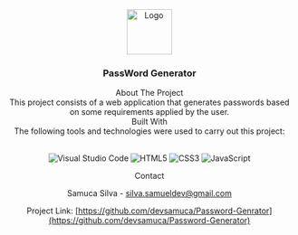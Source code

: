 
  <div align="center"> <img src="https://cdn-icons-png.flaticon.com/512/5582/5582931.png" alt="Logo" width="80" height="80"> </div>

  <h3 align="center">PassWord Generator</h3>



<div align="center"> About The Project </div>

<div align="center">This project consists of a web application that generates passwords based on some requirements applied by the user.</div>

<div align="center"> Built With </div>

<div align="center">The following tools and technologies were used to carry out this project:</div>

<br>

<div align="center">

![Visual Studio Code](https://img.shields.io/badge/Visual%20Studio%20Code-0078d7.svg?style=for-the-badge&logo=visual-studio-code&logoColor=white)
![HTML5](https://img.shields.io/badge/html5-%23E34F26.svg?style=for-the-badge&logo=html5&logoColor=white)
![CSS3](https://img.shields.io/badge/css3-%231572B6.svg?style=for-the-badge&logo=css3&logoColor=white)
![JavaScript](https://img.shields.io/badge/javascript-%23323330.svg?style=for-the-badge&logo=javascript&logoColor=%23F7DF1E)

</div>

<div align="center"> Contact </div>

<div align="center">

Samuca Silva - silva.samueldev@gmail.com

Project Link: [https://github.com/devsamuca/Password-Genrator](https://github.com/devsamuca/Password-Generator)

</div>
